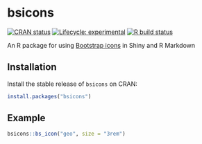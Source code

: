 
# bsicons

<!-- badges: start -->

[![CRAN
status](https://www.r-pkg.org/badges/version/bsicons)](https://cran.r-project.org/package=bsicons)
[![Lifecycle:
experimental](https://img.shields.io/badge/lifecycle-experimental-orange.svg)](https://lifecycle.r-lib.org/articles/stages.html)
[![R build
status](https://github.com/rstudio/bsicons/actions/workflows/R-CMD-check.yaml/badge.svg)](https://github.com/rstudio/bsicons/actions)

<!-- badges: end -->

An R package for using [Bootstrap icons](https://icons.getbootstrap.com/) in Shiny and R Markdown

## Installation

Install the stable release of `bsicons` on CRAN:

```r
install.packages("bsicons")
```

## Example

``` r
bsicons::bs_icon("geo", size = "3rem")
```


